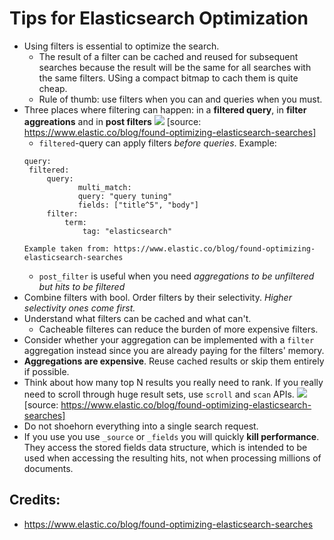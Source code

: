 # Tips for Elasticsearch Optimization

- Using filters is essential to optimize the search.
  - The result of a filter can be cached and reused for subsequent searches because the result will be the same for all searches with the same filters. USing a compact bitmap to cach them is quite cheap.
  - Rule of thumb: use filters when you can and queries when you must.
- Three places where filtering can happen: in a **filtered query**, in **filter aggreations** and in **post filters**
![](https://github.com/ujhuyz0110/notes/blob/master/pics/three_filtering_places.png)
[source: https://www.elastic.co/blog/found-optimizing-elasticsearch-searches]
  - `filtered`-query can apply filters *before queries*. Example:
  ```
  query:
   filtered:
       query:
              multi_match:
              query: "query tuning"
              fields: ["title^5", "body"]
       filter:
           term:
               tag: "elasticsearch"
               
  Example taken from: https://www.elastic.co/blog/found-optimizing-elasticsearch-searches
  ```
  - `post_filter` is useful when you need *aggregations to be unfiltered but hits to be filtered*
- Combine filters with bool. Order filters by their selectivity. *Higher selectivity ones come first.*
- Understand what filters can be cached and what can't.
  - Cacheable filteres can reduce the burden of more expensive filters.
- Consider whether your aggregation can be implemented with a `filter` aggregation instead since you are already paying for the filters' memory.
- **Aggregations are expensive**. Reuse cached results or skip them entirely if possible.
- Think about how many top N results you really need to rank. If you really need to scroll through huge result sets, use `scroll` and `scan` APIs.
![](https://github.com/ujhuyz0110/notes/blob/master/pics/three_filtering_places.png)
[source: https://www.elastic.co/blog/found-optimizing-elasticsearch-searches]
- Do not shoehorn everything into a single search request.
- If you use you use `_source` or `_fields` you will quickly **kill performance**. They access the stored fields data structure, which is intended to be used when accessing the resulting hits, not when processing millions of documents.

## Credits:
- https://www.elastic.co/blog/found-optimizing-elasticsearch-searches
